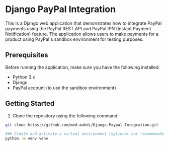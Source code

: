 # Django PayPal Integration

This is a Django web application that demonstrates how to integrate PayPal payments using the PayPal REST API and PayPal IPN (Instant Payment Notification) feature. The application allows users to make payments for a product using PayPal's sandbox environment for testing purposes.

## Prerequisites

Before running the application, make sure you have the following installed:

- Python 3.x
- Django
- PayPal account (to use the sandbox environment)

## Getting Started

1. Clone the repository using the following command:

```bash
git clone https://github.com/med-mahdi/Django-Paypal-Integration.git

### Create and activate a virtual environment (optional but recommended):
python -m venv venv
